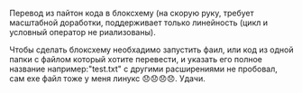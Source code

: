 Перевод из пайтон кода в блоксхему (на скорую руку, требует масштабной доработки, поддерживает только линейность (цикл и условный оператор не риализованы).

Чтобы сделать блоксхему необхадимо запустить фаил, или код из одной папки с файлом который хотите перевести, и указать его полное название например:"test.txt" с другими расширениями не пробовал, сам ехе файл тоже у меня линукс 😞😞😞😞.
Удачи.
